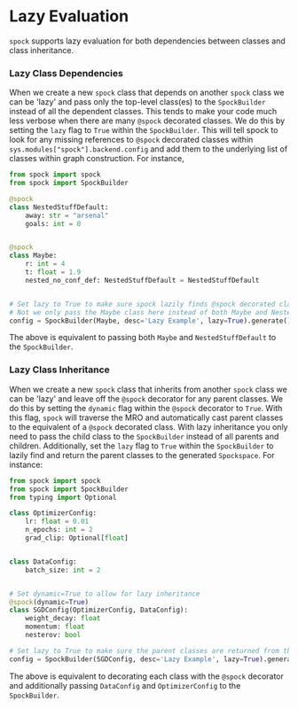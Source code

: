 # Lazy Evaluation

`spock` supports lazy evaluation for both dependencies between classes and class inheritance.

### Lazy Class Dependencies
When we create a new `spock` class that depends on another `spock` class we can be 'lazy' and pass only the top-level 
class(es) to the `SpockBuilder` instead of all the dependent classes. This tends to make your code much less verbose 
when there are many `@spock` decorated classes. We do this by setting the `lazy` flag to `True` 
within the `SpockBuilder`. This will tell spock to look for any missing references to `@spock` decorated classes
within `sys.modules["spock"].backend.config` and add them to the underlying list of classes within graph construction.
For instance, 

```python
from spock import spock
from spock import SpockBuilder

@spock
class NestedStuffDefault:
    away: str = "arsenal"
    goals: int = 0


@spock
class Maybe:
    r: int = 4
    t: float = 1.9
    nested_no_conf_def: NestedStuffDefault = NestedStuffDefault


# Set lazy to True to make sure spock lazily finds @spock decorated classes 
# Not we only pass the Maybe class here instead of both Maybe and NestedStuffDefault
config = SpockBuilder(Maybe, desc='Lazy Example', lazy=True).generate()
```

The above is equivalent to passing both `Maybe` and `NestedStuffDefault` to the `SpockBuilder`.

### Lazy Class Inheritance

When we create a new `spock` class that inherits from another `spock` class we can be 'lazy' and leave off the
`@spock` decorator for any parent classes. We do this by setting the `dynamic` flag within the `@spock` decorator to
`True`. With this flag, `spock` will traverse the MRO and automatically cast parent classes to the equivalent of a 
`@spock` decorated class. With lazy inheritance you only need to pass the child class to the `SpockBuilder` instead of
all parents and children. Additionally, set the `lazy` flag to `True` within the `SpockBuilder` to lazily find and 
return the parent classes to the generated `Spockspace`. For instance:

```python
from spock import spock
from spock import SpockBuilder
from typing import Optional

class OptimizerConfig:
    lr: float = 0.01
    n_epochs: int = 2
    grad_clip: Optional[float]


class DataConfig:
    batch_size: int = 2


# Set dynamic=True to allow for lazy inheritance
@spock(dynamic=True)
class SGDConfig(OptimizerConfig, DataConfig):
    weight_decay: float
    momentum: float
    nesterov: bool

# Set lazy to True to make sure the parent classes are returned from the generate call
config = SpockBuilder(SGDConfig, desc='Lazy Example', lazy=True).generate()
```

The above is equivalent to decorating each class with the `@spock` decorator and additionally passing `DataConfig` and
`OptimizerConfig` to the `SpockBuilder`.